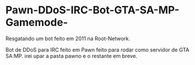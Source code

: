 # Pawn-DDoS-IRC-Bot-GTA-SA-MP-Gamemode-
Resgatando um bot feito em 2011 na Root-Network. 

Bot de DDoS para IRC feito em Pawn feito para rodar como servidor de GTA SA:MP.
irei upar a pasta pawno e o restante em breve.
